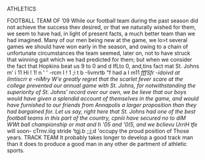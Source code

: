 ATHLETICS

    
FOOTBALL TEAM OF ’09
While our football team during
the past season did not achieve the
success thev desired, or that we
naturally wished for them, we seem
to have had, in light of present facts,
a much better team than we had
imagined.
Many of our men being new at
the game, we lo>t several games we
should have won early in the season,
and owing to a chain of unfortunate
circumstances the team seemed,
later on, not to have struck that
winning gait which we had predicted
for them; but when we consider the
fact that Hopkins beat us 9 to 0 and
d IfLto 0, and,tins
fact mat St. Johns
m' i 11 Hi ! 1! n ' '
-rcm I ! 1 ;i t b
-Iivmrtb "f
had a I m11 *fffSfr
-idoivd at ilmtiscrr e -niMry
W'e greatly regret that the scarlet
fever scare at the college prevented
our annual game with St. Johns, for
notwithstanding the superiority of
St. Johns' record over our own, we be
lieve that our boys would have given
a splendid account of themselves in
the game, and would have furnished
to our friends from Annapolis a
larger proposition than they had
bargained for.
Let us say, right here that St.
Johns had one of the best football
teams in this part of the country,
cpniii have secured no
to diM WWt
ball championship or mat and h
'05 and '0(5, and we bclievu UrriH tfe*
will soon- cTrnv.iiig stride
‘tgj.b ;;j;d 'occupy the proud position
of Those years.
TRACK TEAM
It probably takes longer to develop
a good track man than it does to
produce a good man in any other de
partment of athletic sports.
